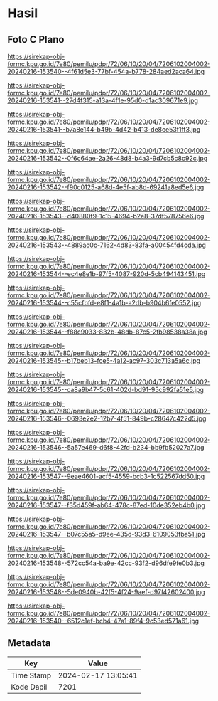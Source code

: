 # Hasil

## Foto C Plano

https://sirekap-obj-formc.kpu.go.id/7e80/pemilu/pdpr/72/06/10/20/04/7206102004002-20240216-153540--4f61d5e3-77bf-454a-b778-284aed2aca64.jpg

https://sirekap-obj-formc.kpu.go.id/7e80/pemilu/pdpr/72/06/10/20/04/7206102004002-20240216-153541--27d4f315-a13a-4f1e-95d0-d1ac309671e9.jpg

https://sirekap-obj-formc.kpu.go.id/7e80/pemilu/pdpr/72/06/10/20/04/7206102004002-20240216-153541--b7a8e144-b49b-4d42-b413-de8ce53f1ff3.jpg

https://sirekap-obj-formc.kpu.go.id/7e80/pemilu/pdpr/72/06/10/20/04/7206102004002-20240216-153542--0f6c64ae-2a26-48d8-b4a3-9d7cb5c8c92c.jpg

https://sirekap-obj-formc.kpu.go.id/7e80/pemilu/pdpr/72/06/10/20/04/7206102004002-20240216-153542--f90c0125-a68d-4e5f-ab8d-69241a8ed5e6.jpg

https://sirekap-obj-formc.kpu.go.id/7e80/pemilu/pdpr/72/06/10/20/04/7206102004002-20240216-153543--d40880f9-1c15-4694-b2e8-37df578756e6.jpg

https://sirekap-obj-formc.kpu.go.id/7e80/pemilu/pdpr/72/06/10/20/04/7206102004002-20240216-153543--4889ac0c-7162-4d83-83fa-a00454fd4cda.jpg

https://sirekap-obj-formc.kpu.go.id/7e80/pemilu/pdpr/72/06/10/20/04/7206102004002-20240216-153544--ec4e8e1b-97f5-4087-920d-5cb494143451.jpg

https://sirekap-obj-formc.kpu.go.id/7e80/pemilu/pdpr/72/06/10/20/04/7206102004002-20240216-153544--c55cfbfd-e8f1-4a1b-a2db-b904b6fe0552.jpg

https://sirekap-obj-formc.kpu.go.id/7e80/pemilu/pdpr/72/06/10/20/04/7206102004002-20240216-153544--f88c9033-832b-48db-87c5-2fb98538a38a.jpg

https://sirekap-obj-formc.kpu.go.id/7e80/pemilu/pdpr/72/06/10/20/04/7206102004002-20240216-153545--b17beb13-fce5-4a12-ac97-303c713a5a6c.jpg

https://sirekap-obj-formc.kpu.go.id/7e80/pemilu/pdpr/72/06/10/20/04/7206102004002-20240216-153545--ca8a9b47-5c61-402d-bd91-95c992fa51e5.jpg

https://sirekap-obj-formc.kpu.go.id/7e80/pemilu/pdpr/72/06/10/20/04/7206102004002-20240216-153546--0693e2e2-12b7-4f51-849b-c28647c422d5.jpg

https://sirekap-obj-formc.kpu.go.id/7e80/pemilu/pdpr/72/06/10/20/04/7206102004002-20240216-153546--5a57e469-d6f8-42fd-b234-bb9fb52027a7.jpg

https://sirekap-obj-formc.kpu.go.id/7e80/pemilu/pdpr/72/06/10/20/04/7206102004002-20240216-153547--9eae4601-acf5-4559-bcb3-1c522567dd50.jpg

https://sirekap-obj-formc.kpu.go.id/7e80/pemilu/pdpr/72/06/10/20/04/7206102004002-20240216-153547--f35d459f-ab64-478c-87ed-10de352eb4b0.jpg

https://sirekap-obj-formc.kpu.go.id/7e80/pemilu/pdpr/72/06/10/20/04/7206102004002-20240216-153547--b07c55a5-d9ee-435d-93d3-6109053fba51.jpg

https://sirekap-obj-formc.kpu.go.id/7e80/pemilu/pdpr/72/06/10/20/04/7206102004002-20240216-153548--572cc54a-ba9e-42cc-93f2-d96dfe9fe0b3.jpg

https://sirekap-obj-formc.kpu.go.id/7e80/pemilu/pdpr/72/06/10/20/04/7206102004002-20240216-153548--5de0940b-42f5-4f24-9aef-d97f42602400.jpg

https://sirekap-obj-formc.kpu.go.id/7e80/pemilu/pdpr/72/06/10/20/04/7206102004002-20240216-153540--6512c1ef-bcb4-47a1-89f4-9c53ed571a61.jpg


## Metadata

| Key        | Value               |
| ---------- | ------------------- |
| Time Stamp | 2024-02-17 13:05:41 |
| Kode Dapil | 7201                |




